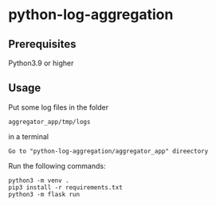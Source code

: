 # python-log-aggregation

## Prerequisites
Python3.9 or higher

## Usage
Put some log files in the folder
```
aggregator_app/tmp/logs
```

in a terminal
```
Go to "python-log-aggregation/aggregator_app" direectory
```

Run the following commands:
```
python3 -m venv .
pip3 install -r requirements.txt
python3 -m flask run
```
